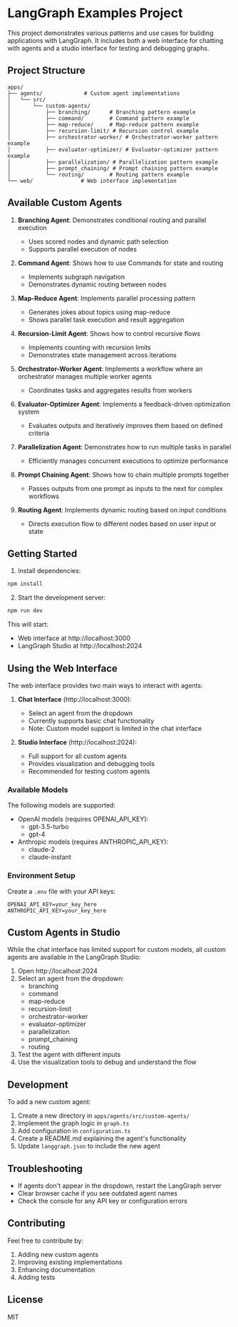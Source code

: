 # LangGraph Examples Project

This project demonstrates various patterns and use cases for building applications with LangGraph. It includes both a web interface for chatting with agents and a studio interface for testing and debugging graphs.

## Project Structure

```
apps/
├── agents/             # Custom agent implementations
│   └── src/
│       └── custom-agents/
│           ├── branching/      # Branching pattern example
│           ├── command/        # Command pattern example
│           ├── map-reduce/     # Map-reduce pattern example
│           ├── recursion-limit/ # Recursion control example
│           ├── orchestrator-worker/ # Orchestrator-worker pattern example
│           ├── evaluator-optimizer/ # Evaluator-optimizer pattern example
│           ├── parallelization/ # Parallelization pattern example
│           ├── prompt_chaining/ # Prompt chaining pattern example
│           └── routing/        # Routing pattern example
└── web/               # Web interface implementation
```

## Available Custom Agents

1. **Branching Agent**: Demonstrates conditional routing and parallel execution
   - Uses scored nodes and dynamic path selection
   - Supports parallel execution of nodes

2. **Command Agent**: Shows how to use Commands for state and routing
   - Implements subgraph navigation
   - Demonstrates dynamic routing between nodes

3. **Map-Reduce Agent**: Implements parallel processing pattern
   - Generates jokes about topics using map-reduce
   - Shows parallel task execution and result aggregation

4. **Recursion-Limit Agent**: Shows how to control recursive flows
   - Implements counting with recursion limits
   - Demonstrates state management across iterations

5. **Orchestrator-Worker Agent**: Implements a workflow where an orchestrator manages multiple worker agents
   - Coordinates tasks and aggregates results from workers

6. **Evaluator-Optimizer Agent**: Implements a feedback-driven optimization system
   - Evaluates outputs and iteratively improves them based on defined criteria

7. **Parallelization Agent**: Demonstrates how to run multiple tasks in parallel
   - Efficiently manages concurrent executions to optimize performance

8. **Prompt Chaining Agent**: Shows how to chain multiple prompts together
   - Passes outputs from one prompt as inputs to the next for complex workflows

9. **Routing Agent**: Implements dynamic routing based on input conditions
   - Directs execution flow to different nodes based on user input or state

## Getting Started

1. Install dependencies:
```bash
npm install
```

2. Start the development server:
```bash
npm run dev
```

This will start:
- Web interface at http://localhost:3000
- LangGraph Studio at http://localhost:2024

## Using the Web Interface

The web interface provides two main ways to interact with agents:

1. **Chat Interface** (http://localhost:3000):
   - Select an agent from the dropdown
   - Currently supports basic chat functionality
   - Note: Custom model support is limited in the chat interface

2. **Studio Interface** (http://localhost:2024):
   - Full support for all custom agents
   - Provides visualization and debugging tools
   - Recommended for testing custom agents

### Available Models

The following models are supported:
- OpenAI models (requires OPENAI_API_KEY):
  - gpt-3.5-turbo
  - gpt-4
- Anthropic models (requires ANTHROPIC_API_KEY):
  - claude-2
  - claude-instant

### Environment Setup

Create a `.env` file with your API keys:
```env
OPENAI_API_KEY=your_key_here
ANTHROPIC_API_KEY=your_key_here
```

## Custom Agents in Studio

While the chat interface has limited support for custom models, all custom agents are available in the LangGraph Studio:

1. Open http://localhost:2024
2. Select an agent from the dropdown:
   - branching
   - command
   - map-reduce
   - recursion-limit
   - orchestrator-worker
   - evaluator-optimizer
   - parallelization
   - prompt_chaining
   - routing
3. Test the agent with different inputs
4. Use the visualization tools to debug and understand the flow

## Development

To add a new custom agent:

1. Create a new directory in `apps/agents/src/custom-agents/`
2. Implement the graph logic in `graph.ts`
3. Add configuration in `configuration.ts`
4. Create a README.md explaining the agent's functionality
5. Update `langgraph.json` to include the new agent

## Troubleshooting

- If agents don't appear in the dropdown, restart the LangGraph server
- Clear browser cache if you see outdated agent names
- Check the console for any API key or configuration errors

## Contributing

Feel free to contribute by:
1. Adding new custom agents
2. Improving existing implementations
3. Enhancing documentation
4. Adding tests

## License

MIT
